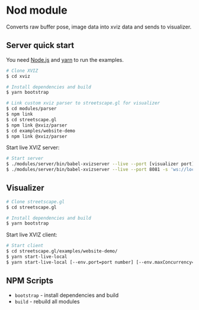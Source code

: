# Nod module

Converts raw buffer pose, image data into xviz data and sends to visualizer.

## Server quick start

You need [Node.js](https://nodejs.org/en/) and [yarn](https://yarnpkg.com/lang/en/docs/install) to
run the examples.

```bash
# Clone XVIZ
$ cd xviz

# Install dependencies and build
$ yarn bootstrap

# Link custom xviz parser to streetscape.gl for visualizer
$ cd modules/parser
$ npm link
$ cd streetscape.gl
$ npm link @xviz/parser
$ cd examples/website-demo
$ npm link @xviz/parser
```

Start live XVIZ server:

```bash
# Start server
$ ./modules/server/bin/babel-xvizserver --live --port [visualizer port] -s [url of incoming data]
$ ./modules/server/bin/babel-xvizserver --live --port 8081 -s 'ws://localhost:9997'

```

## Visualizer

```bash
# Clone streetscape.gl
$ cd streetscape.gl

# Install dependencies and build
$ yarn bootstrap
```

Start live XVIZ client:

```bash
# Start client
$ cd streetscape.gl/examples/website-demo/
$ yarn start-live-local
$ yarn start-live-local [--env.port=port number] [--env.maxConcurrency=number of workers]

```

## NPM Scripts

- `bootstrap` - install dependencies and build
- `build` - rebuild all modules
